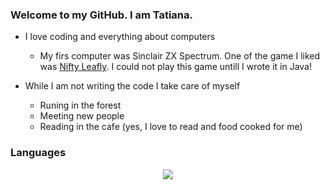 ### Welcome to my GitHub. I am Tatiana. 

- I love coding and everything about computers
	- My firs computer was Sinclair ZX Spectrum. One of the game I liked was [Nifty Leafly](https://www.google.com/url?sa=t&rct=j&q=&esrc=s&source=web&cd=&cad=rja&uact=8&ved=2ahUKEwi0t777qcH6AhX5wAIHHRoxC70QwqsBegQIChAB&url=https%3A%2F%2Fwww.youtube.com%2Fwatch%3Fv%3DFQ9niRBBSZw&usg=AOvVaw3mpsu39AyNiPd6OZK_jKum). I could not play this game untill I wrote it in Java!

- While I am not writing the code I take care of myself
	- Runing in the forest
	- Meeting new people
	- Reading in the cafe (yes, I love to read and food cooked for me)  

### Languages 

<p align="center">
  <a href="https://skillicons.dev">
    <img src="https://skillicons.dev/icons?i=,gitlab,py,java,js,typescript" />
  </a>
</p>

<!--[![My stats](https://github-readme-stats.vercel.app/api?username=tankudo&show_icons=true&theme=tokyonight)](https://github.com/tankudo/github-readme-stats)
[![Top Langs](https://github-readme-stats.vercel.app/api/top-langs/?username=tankudo&layout=compact&theme=tokyonight)](https://github.com/tankudo/github-readme-stats)-->

<!--<details>
  <summary>:zap: Statistics:</summary>
   <img align="left" alt="codeSTACKr's GitHub Stats" src="hhttps://github-readme-stats.vercel.app/api/top-langs/?username=tankudo&langs_count=8&layout=compact" />
    <br />

img align="left" alt="codeSTACKr's GitHub Stats" src="https://github.com/tankudo/ZoomCamb_2022_HomeWork" /> -->


<!--
**tankudo/tankudo** is a ✨ _special_ ✨ repository because its `README.md` (this file) appears on your GitHub profile.

Here are some ideas to get you started:

- 🔭 I’m currently working on ...
- 🌱 I’m currently learning ...
- 👯 I’m looking to collaborate on ...
- 🤔 I’m looking for help with ...
- 💬 Ask me about ...
- 📫 How to reach me: ...
- 😄 Pronouns: ...
- ⚡ Fun fact: ...
👋
-->
